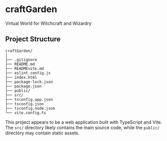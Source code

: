 # craftGarden
Virtual World for Witchcraft and Wizardry

## Project Structure

```
craftGarden/
│
├── .gitignore
├── README.md
├── READMEvite.md
├── eslint.config.js
├── index.html
├── package-lock.json
├── package.json
├── public/
├── src/
├── tsconfig.app.json
├── tsconfig.json
├── tsconfig.node.json
└── vite.config.ts
```

This project appears to be a web application built with TypeScript and Vite. The `src/` directory likely contains the main source code, while the `public/` directory may contain static assets.